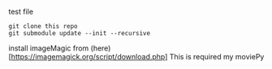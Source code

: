test file

```
git clone this repo
git submodule update --init --recursive
```

install imageMagic from (here)[https://imagemagick.org/script/download.php]
This is required my moviePy


